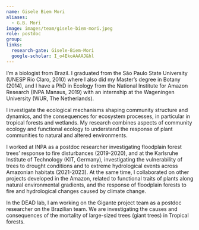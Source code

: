 ```yaml
---
name: Gisele Biem Mori
aliases:
  - G.B. Mori
image: images/team/gisele-biem-mori.jpeg
role: postdoc
group: 
links:
  research-gate: Gisele-Biem-Mori
  google-scholar: I_o4EkoAAAAJ&hl
---
```


I’m a biologist from Brazil. I graduated from the São Paulo State University (UNESP Rio Claro, 2010) where I also did my Master’s degree in Botany (2014), and I have a PhD in Ecology from the National Institute for Amazon Research (INPA Manaus, 2019) with an internship at the Wageningen University (WUR, The Netherlands).

I investigate the ecological mechanisms shaping community structure and dynamics, and the consequences for ecosystem processes, in particular in tropical forests and wetlands. My research combines aspects of community ecology and functional ecology to understand the response of plant communities to natural and altered environments.

I worked at INPA as a postdoc researcher investigating floodplain forest trees’ response to fire disturbances (2019-2020), and at the Karlsruhe Institute of Technology (KIT, Germany), investigating the vulnerability of trees to drought conditions and to extreme hydrological events across Amazonian habitats (2021-2023). At the same time, I collaborated on other projects developed in the Amazon, related to functional traits of plants along natural environmental gradients, and the response of floodplain forests to fire and hydrological changes caused by climate change.

In the DEAD lab, I am working on the Gigante project team as a postdoc researcher on the Brazilian team. We are investigating the causes and consequences of the mortality of large-sized trees (giant trees) in Tropical forests. 